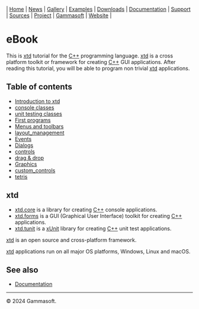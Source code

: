 | [Home](home.md) | [News](news.md) | [Gallery](gallery.md) | [Examples](examples.md) | [Downloads](downloads.md) | [Documentation](documentation.md) | [Support](support.md) | [Sources](https://github.com/gammasoft71/xtd) | [Project](https://sourceforge.net/projects/xtdpro/) | [Gammasoft](gammasoft.md) | [Website](https://gammasoft71.github.io/xtd) |

# eBook

This is [xtd](https://github.com/gammasoft71/xtd) tutorial for the [C++](c++.md) programming language. [xtd](https://github.com/gammasoft71/xtd) is a cross platform toolkit or framework for creating [C++](c++.md) GUI applications. After reading this tutorial, you will be able to program non trivial [xtd](https://github.com/gammasoft71/xtd) applications.

## Table of contents

* [Introduction to xtd](ebook_introduction.md)
* [console classes](ebook_console_classes.md)
* [unit testing classes](ebook_unit_testing_classes.md)
* [First programs](ebook_first_programs.md)
* [Menus and toolbars](ebook_menus_and_toolbars.md)
* [layout_management](ebook_layout_management.md)
* [Events](ebook_events.md)
* [Dialogs](ebook_dialogs.md)
* [controls](ebook_controls.md)
* [drag & drop](ebook_drag_and_drop.md)
* [Graphics](ebook_graphics.md)
* [custom_controls](ebook_custom_controls.md)
* [tetris](ebook_tetris.md)

## xtd

* [xtd.core](https://github.com/gammasoft71/xtd) is a library for creating [C++](c++.md) console applications.
* [xtd.forms](https://github.com/gammasoft71/xtd) is a GUI (Graphical User Interface) toolkit for creating [C++](c++.md) applications.
* [xtd.tunit](https://github.com/gammasoft71/xtd) is a  [xUnit](https://en.wikipedia.org/wiki/XUnit) library for creating [C++](c++.md) unit test applications.

[xtd](https://github.com/gammasoft71/xtd) is an open source and cross-platform framework.

[xtd](https://github.com/gammasoft71/xtd) applications run on all major OS platforms, Windows, Linux and macOS.

## See also

* [Documentation](documentation.md)

______________________________________________________________________________________________

© 2024 Gammasoft.
